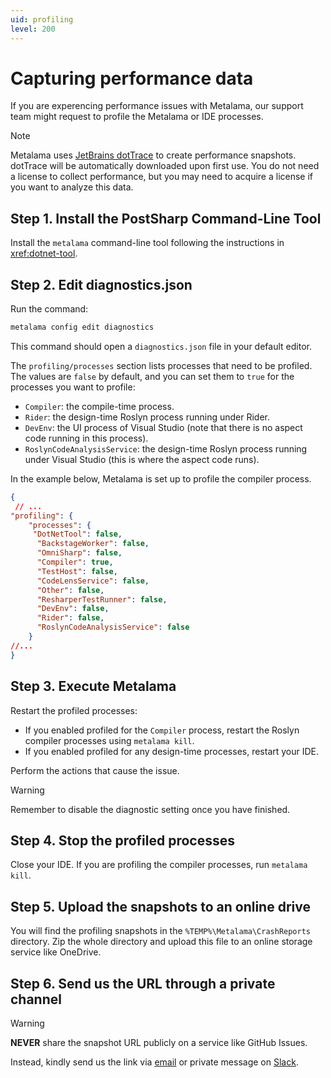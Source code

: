 ```yaml
---
uid: profiling
level: 200
---
```


# Capturing performance data

If you are experencing performance issues with Metalama, our support team might request to profile the Metalama or IDE processes.

> [!NOTE]
> Metalama uses [JetBrains dotTrace](https://www.jetbrains.com/profiler/) to create performance snapshots. dotTrace will be automatically downloaded upon first use. You do not need a license to collect performance, but you may need to acquire a license if you want to analyze this data.

## Step 1. Install the PostSharp Command-Line Tool

Install the `metalama` command-line tool following the instructions in <xref:dotnet-tool>.

## Step 2. Edit diagnostics.json

Run the command:

```powershell
metalama config edit diagnostics
```

This command should open a `diagnostics.json` file in your default editor.

The `profiling/processes` section lists processes that need to be profiled. The values are `false` by default, and you can set them to `true` for the processes you want to profile:

* `Compiler`: the compile-time process.
* `Rider`: the design-time Roslyn process running under Rider.
* `DevEnv`: the UI process of Visual Studio (note that there is no aspect code running in this process).
* `RoslynCodeAnalysisService`: the design-time Roslyn process running under Visual Studio (this is where the aspect code runs).

In the example below, Metalama is set up to profile the compiler process.

```json
{
 // ...
"profiling": {
    "processes": {
     "DotNetTool": false,
      "BackstageWorker": false,
      "OmniSharp": false,
      "Compiler": true,
      "TestHost": false,
      "CodeLensService": false,
      "Other": false,
      "ResharperTestRunner": false,
      "DevEnv": false,
      "Rider": false,
      "RoslynCodeAnalysisService": false
    }
//...
}
```

## Step 3. Execute Metalama

Restart the profiled processes:

* If you enabled profiled for the `Compiler` process, restart the Roslyn compiler processes using `metalama kill`.
* If you enabled profiled for any design-time processes, restart your IDE.

Perform the actions that cause the issue.

> [!WARNING]
> Remember to disable the diagnostic setting once you have finished.

## Step 4. Stop the profiled processes

Close your IDE. If you are profiling the compiler processes, run `metalama kill`.

## Step 5. Upload the snapshots to an online drive

You will find the profiling snapshots in the `%TEMP%\Metalama\CrashReports` directory. Zip the whole directory and upload this file to an online storage service like OneDrive.

## Step 6. Send us the URL through a private channel

> [!WARNING]
> **NEVER** share the snapshot URL publicly on a service like GitHub Issues.

Instead, kindly send us the link via [email](mailto:hello@postsharp.net) or private message on [Slack](https://www.postsharp.net/slack).
